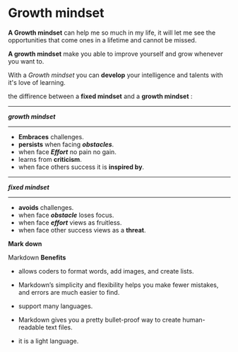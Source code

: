 # Growth mindset

**A Growth mindset** can help me so much in my life, it will let me see the opportunities that come ones in a lifetime and cannot be missed.

**A growth mindset** make you able to improve yourself and grow whenever you want to.

With a *Growth mindset* you can **develop** your intelligence and talents with it's love of learning.

the diffirence between a **fixed mindset** and a **growth mindset** :
 
 ---- 
 ***growth mindset*** 

 ---
 * **Embraces** challenges.
 * **persists** when facing ***obstacles***.
 * when face ***Effort*** no pain no gain.
 * learns from **criticism**.
 * when face others success it is **inspired by**.


 ---
 ***fixed mindset***
 
 ---
 * **avoids** challenges.
 * when face ***obstacle*** loses focus.
 * when face ***effort*** views as fruitless.
 * when face other success views as a **threat**.


 **Mark down**

 Markdown **Benefits**

 * allows coders to format words, add images, and create lists.
 
* Markdown’s simplicity and flexibility helps you make fewer mistakes, and errors are much easier to find.

* support many languages.
* Markdown gives you a pretty bullet-proof way to create human-readable text files.
* it is a light language.



